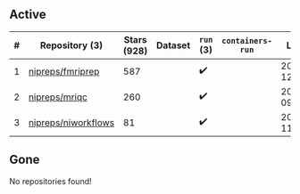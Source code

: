 ## Active
| # | Repository (3) | Stars (928) | Dataset | `run` (3) | `containers-run` | Last Modified |
| --- | --- | --- | --- | --- | --- | --- |
| 1 | [nipreps/fmriprep](https://github.com/nipreps/fmriprep) | 587 |  | :heavy_check_mark: |  | 2024-03-01 12:05:11+00:00 |
| 2 | [nipreps/mriqc](https://github.com/nipreps/mriqc) | 260 |  | :heavy_check_mark: |  | 2024-03-01 09:47:12+00:00 |
| 3 | [nipreps/niworkflows](https://github.com/nipreps/niworkflows) | 81 |  | :heavy_check_mark: |  | 2024-03-01 11:31:51+00:00 |

## Gone
No repositories found!

